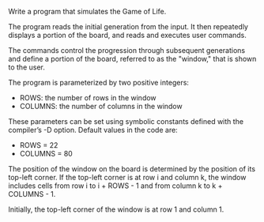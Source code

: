 Write a program that simulates the Game of Life.

The program reads the initial generation from the input. It then repeatedly displays a portion of the board, and reads and executes user commands.

The commands control the progression through subsequent generations and define a portion of the board, referred to as the "window," that is shown to the user.

The program is parameterized by two positive integers:

- ROWS: the number of rows in the window
- COLUMNS: the number of columns in the window

These parameters can be set using symbolic constants defined with the compiler’s -D option. Default values in the code are:

- ROWS = 22
- COLUMNS = 80

The position of the window on the board is determined by the position of its top-left corner. If the top-left corner is at row i and column k, the window includes cells from row i to i + ROWS - 1 and from column k to k + COLUMNS - 1.

Initially, the top-left corner of the window is at row 1 and column 1.